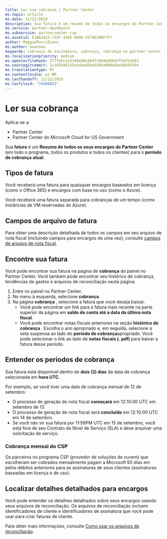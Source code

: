 ```yaml
---
title: Ler sua cobrança | Partner Center
ms.topic: article
ms.date: 11/21/2019
description: Sua fatura é um resumo de todos os encargos do Partner Center (em todo o programa, produtos e clientes) para o período mensal atual.
ms.service: partner-dashboard
ms.subservice: partnercenter-csp
ms.assetid: E1BA3415-732F-4385-8996-5E79E200F7F7
author: MaggiePucciEvans
ms.author: evansma
keywords: cobrança de assinatura, cobrança, cobrança no partner center, ler minha cobrança, fatura, fatura do partner center, fatura do CSP, onde está minha cobrança?
ms.localizationpriority: medium
ms.openlocfilehash: 2f7fe5c2a3348e89cb69fc0d4e89b97f56fb2083
ms.sourcegitcommit: 1c3d3b95135e1daad5ba5585a090e84ab0b97594
ms.translationtype: MT
ms.contentlocale: pt-BR
ms.lasthandoff: 11/22/2019
ms.locfileid: "74384821"
---
```

# <a name="read-your-bill"></a>Ler sua cobrança

Aplica-se a:

- Partner Center
- Partner Center do Microsoft Cloud for US Government

Sua **fatura** é um **Resumo de todos os seus encargos do Partner Center** (em todo o programa, todos os produtos e todos os clientes) para o **período de cobrança atual**.

## <a name="invoice-types"></a>Tipos de fatura

Você receberá uma fatura para quaisquer encargos baseados em licença (como o Office 365) e encargos com base no uso (como o Azure).

Você receberá uma fatura separada para cobranças de um tempo (como instâncias de VM reservadas do Azure).

## <a name="invoice-file-fields"></a>Campos de arquivo de fatura

Para obter uma descrição detalhada de todos os campos em seu arquivo de nota fiscal (incluindo campos para encargos de uma vez), consulte [campos de arquivo de nota fiscal](invoice-file.md).

## <a name="find-your-bill"></a>Encontre sua fatura

Você pode encontrar sua fatura na página de **cobrança** do painel no Partner Center. Você também pode encontrar seu histórico de cobrança, tendências de gastos e arquivos de reconciliação nesta página.

1. Entre no painel no Partner Center.
2. No menu à esquerda, selecione **cobrança**.
3. Na página **cobrança** , selecione a fatura que você deseja baixar.
    - Você pode encontrar um link para a fatura mais recente na parte superior da página em **saldo de conta até a data da última nota fiscal**.
    - Você pode encontrar notas fiscais anteriores na seção **histórico de cobrança** . Escolha o ano apropriado e, em seguida, selecione a seta suspensa ao lado do **período de cobrança**apropriado. Você pode selecionar o link ao lado de **notas fiscais (. pdf)** para baixar a fatura desse período.

## <a name="understand-billing-periods"></a>Entender os períodos de cobrança

Sua fatura está disponível dentro de **dois (2) dias** da data de cobrança selecionada em **hora UTC**.

Por exemplo, se você tiver uma data de cobrança mensal de 12 de setembro:

- O processo de geração de nota fiscal **começará** em 12:10:00 UTC em setembro de 13.
- O processo de geração de nota fiscal será **concluído** em 12:10:00 UTC em 14 de setembro.
- Se você não vir sua fatura por 11:59PM UTC em 15 de setembro, você está fora de seu Contrato de Nível de Serviço (SLA) e deve arquivar uma solicitação de serviço.

### <a name="csp-monthly-billing"></a>Cobrança mensal do CSP

Os parceiros no programa CSP (provedor de soluções de nuvem) que escolheram ser cobrados mensalmente pagam a Microsoft 60 dias em pelos débitos anteriores para as assinaturas de seus clientes (assinaturas baseadas em licença e de uso).

## <a name="find-itemized-details-for-charges"></a>Localizar detalhes detalhados para encargos

Você pode entender os detalhes detalhados sobre seus encargos usando seus arquivos de reconciliação. Os arquivos de reconciliação incluem identificadores de cliente e identificadores de assinatura que você pode usar para criar faturas de cliente.

Para obter mais informações, consulte [Como usar os arquivos de reconciliação](use-the-reconciliation-files.md).
